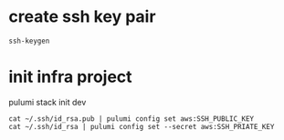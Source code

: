 


#  create ssh key pair

```
ssh-keygen
```

# init infra project

pulumi stack init dev
```
cat ~/.ssh/id_rsa.pub | pulumi config set aws:SSH_PUBLIC_KEY
cat ~/.ssh/id_rsa | pulumi config set --secret aws:SSH_PRIATE_KEY
```
